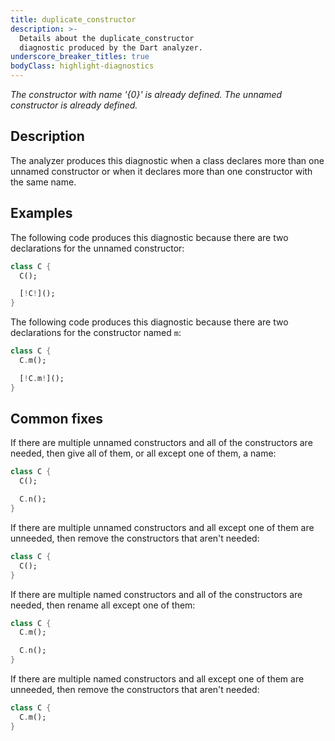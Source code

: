 ```yaml
---
title: duplicate_constructor
description: >-
  Details about the duplicate_constructor
  diagnostic produced by the Dart analyzer.
underscore_breaker_titles: true
bodyClass: highlight-diagnostics
---
```


_The constructor with name '{0}' is already defined._
_The unnamed constructor is already defined._

## Description

The analyzer produces this diagnostic when a class declares more than one
unnamed constructor or when it declares more than one constructor with the
same name.

## Examples

The following code produces this diagnostic because there are two
declarations for the unnamed constructor:

```dart
class C {
  C();

  [!C!]();
}
```

The following code produces this diagnostic because there are two
declarations for the constructor named `m`:

```dart
class C {
  C.m();

  [!C.m!]();
}
```

## Common fixes

If there are multiple unnamed constructors and all of the constructors are
needed, then give all of them, or all except one of them, a name:

```dart
class C {
  C();

  C.n();
}
```

If there are multiple unnamed constructors and all except one of them are
unneeded, then remove the constructors that aren't needed:

```dart
class C {
  C();
}
```

If there are multiple named constructors and all of the constructors are
needed, then rename all except one of them:

```dart
class C {
  C.m();

  C.n();
}
```

If there are multiple named constructors and all except one of them are
unneeded, then remove the constructors that aren't needed:

```dart
class C {
  C.m();
}
```
